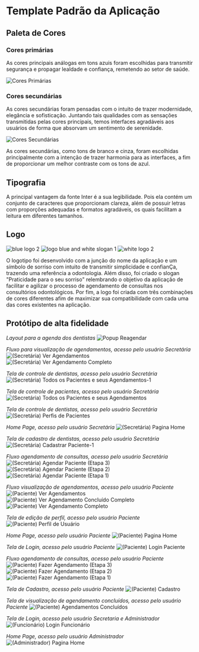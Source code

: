 # Template Padrão da Aplicação

## Paleta de Cores

### Cores primárias

As cores principais análogas em tons azuis foram escolhidas para transmitir segurança e propagar lealdade e confiança, remetendo ao setor de saúde.

![Cores Primárias](https://github.com/ICEI-PUC-Minas-PMV-ADS/pmv-ads-2024-1-e2-proj-int-t5-odontoschedule/assets/57874746/395192c5-e0c1-4fc6-8eb5-86a49eb32ac5)

### Cores secundárias

As cores secundárias foram pensadas com o intuito de trazer modernidade, elegância e sofisticação. Juntando tais qualidades com as sensações transmitidas pelas cores principais, temos interfaces agradáveis aos usuários de forma que absorvam um sentimento de serenidade.

![Cores Secundárias](https://github.com/ICEI-PUC-Minas-PMV-ADS/pmv-ads-2024-1-e2-proj-int-t5-odontoschedule/assets/57874746/d671e340-49d6-4454-a20a-8ff4acb4f69c)

As cores secundárias, como tons de branco e cinza, foram escolhidas principalmente com a intenção de trazer harmonia para as interfaces, a fim de proporcionar um melhor contraste com os tons de azul.

## Tipografia

A principal vantagem da fonte Inter é a sua legibilidade. Pois ela contém um conjunto de caracteres que proporcionam clareza, além de possuir letras com proporções adequadas e formatos agradáveis, os quais facilitam a leitura em diferentes tamanhos.

## Logo


![blue logo 2](https://github.com/ICEI-PUC-Minas-PMV-ADS/pmv-ads-2024-1-e2-proj-int-t5-odontoschedule/assets/57874746/25da0739-57f8-4464-897a-6e52ec0da0cd)
![logo blue and white slogan 1](https://github.com/ICEI-PUC-Minas-PMV-ADS/pmv-ads-2024-1-e2-proj-int-t5-odontoschedule/assets/57874746/317127bb-494f-4310-a20b-882bfa9d6f6a)
![white logo 2](https://github.com/ICEI-PUC-Minas-PMV-ADS/pmv-ads-2024-1-e2-proj-int-t5-odontoschedule/assets/57874746/4fcc93f9-2afb-4121-81af-a5f3b2093d7f)

O logotipo foi desenvolvido com a junção do nome da aplicação e um símbolo de sorriso com intuito de transmitir simplicidade e confianÇa, trazendo uma referência a odontologia. Além disso,  foi criado o slogan "Praticidade para o seu sorriso" relembrando o objetivo da aplicação de facilitar e agilizar o processo de agendamento de consultas nos consultórios odontológicos.
Por fim, a logo foi criada com três combinações de cores diferentes afim de maximizar sua compatibilidade com cada uma das cores existentes na aplicação.

## Protótipo de alta fidelidade

*Layout para a agenda dos dentistas*
![Popup Reagendar](https://github.com/ICEI-PUC-Minas-PMV-ADS/pmv-ads-2024-1-e2-proj-int-t5-odontoschedule/assets/57874746/f1d2307a-070a-4f37-be44-f4fb75ed26ae)

*Fluxo para visualização de agendamentos, acesso pelo usuário Secretária*
![(Secretária) Ver Agendamentos](https://github.com/ICEI-PUC-Minas-PMV-ADS/pmv-ads-2024-1-e2-proj-int-t5-odontoschedule/assets/57874746/7d86bdba-18a7-4c2d-8579-ce180d319d17)
![(Secretária) Ver Agendamento Completo](https://github.com/ICEI-PUC-Minas-PMV-ADS/pmv-ads-2024-1-e2-proj-int-t5-odontoschedule/assets/57874746/c9a1d544-a3ff-443b-94b0-d38010d0201f)

*Tela de controle de dentistas, acesso pelo usuário Secretária*
![(Secretária) Todos os Pacientes e seus Agendamentos-1](https://github.com/ICEI-PUC-Minas-PMV-ADS/pmv-ads-2024-1-e2-proj-int-t5-odontoschedule/assets/57874746/5140895c-9f79-41c2-8f73-fbe7202b0d5b)

*Tela de controle de pacientes, acesso pelo usuário Secretária*
![(Secretária) Todos os Pacientes e seus Agendamentos](https://github.com/ICEI-PUC-Minas-PMV-ADS/pmv-ads-2024-1-e2-proj-int-t5-odontoschedule/assets/57874746/62479ab1-3c57-4ad9-9848-3ae94ce9c036)

*Tela de controle de dentistas, acesso pelo usuário Secretária*
![(Secretária) Perfis de Pacientes](https://github.com/ICEI-PUC-Minas-PMV-ADS/pmv-ads-2024-1-e2-proj-int-t5-odontoschedule/assets/57874746/812c4e74-8555-43a1-8ad1-28c084e6e75b)

*Home Page, acesso pelo usuário Secretária*
![(Secretária) Pagina Home](https://github.com/ICEI-PUC-Minas-PMV-ADS/pmv-ads-2024-1-e2-proj-int-t5-odontoschedule/assets/57874746/3f6a80ba-ff03-4d79-894f-0dabbefb1449)

*Tela de cadastro de dentistas, acesso pelo usuário Secretária*
![(Secretária) Cadastrar Paciente-1](https://github.com/ICEI-PUC-Minas-PMV-ADS/pmv-ads-2024-1-e2-proj-int-t5-odontoschedule/assets/57874746/a2374ef7-8f1d-49db-a3dd-316dd08b196c)

*Fluxo agendamento de consultas, acesso pelo usuário Secretária*
![(Secretária) Agendar Paciente (Etapa 3)](https://github.com/ICEI-PUC-Minas-PMV-ADS/pmv-ads-2024-1-e2-proj-int-t5-odontoschedule/assets/57874746/be8fe64c-edfe-4327-9795-73e02ed09a89)
![(Secretária) Agendar Paciente (Etapa 2)](https://github.com/ICEI-PUC-Minas-PMV-ADS/pmv-ads-2024-1-e2-proj-int-t5-odontoschedule/assets/57874746/c1915641-e6ce-49b4-8409-289094fb8bb1)
![(Secretária) Agendar Paciente (Etapa 1)](https://github.com/ICEI-PUC-Minas-PMV-ADS/pmv-ads-2024-1-e2-proj-int-t5-odontoschedule/assets/57874746/10332ede-0870-4d4d-87c5-78341b63e9b8)

*Fluxo visualização de agendamentos, acesso pelo usuário Paciente*
![(Paciente) Ver Agendamentos](https://github.com/ICEI-PUC-Minas-PMV-ADS/pmv-ads-2024-1-e2-proj-int-t5-odontoschedule/assets/57874746/dc4b156d-0b5a-48df-a418-1cb27a5c2269)
![(Paciente) Ver Agendamento Concluído Completo](https://github.com/ICEI-PUC-Minas-PMV-ADS/pmv-ads-2024-1-e2-proj-int-t5-odontoschedule/assets/57874746/2951dac8-e203-4804-846a-dfe6e11a7879)
![(Paciente) Ver Agendamento Completo](https://github.com/ICEI-PUC-Minas-PMV-ADS/pmv-ads-2024-1-e2-proj-int-t5-odontoschedule/assets/57874746/3b4c2503-5252-4146-a0ba-af7f20016592)

*Tela de edição de perfil, acesso pelo usuário Paciente*
![(Paciente) Perfil de Usuário](https://github.com/ICEI-PUC-Minas-PMV-ADS/pmv-ads-2024-1-e2-proj-int-t5-odontoschedule/assets/57874746/acf790de-40c3-4163-a237-a7e6b13f1270)

*Home Page, acesso pelo usuário Paciente*
![(Paciente) Pagina Home](https://github.com/ICEI-PUC-Minas-PMV-ADS/pmv-ads-2024-1-e2-proj-int-t5-odontoschedule/assets/57874746/5e34165c-3615-4052-9c57-7fbbdf49c926)

*Tela de Login, acesso pelo usuário Paciente*
![(Paciente) Login Paciente](https://github.com/ICEI-PUC-Minas-PMV-ADS/pmv-ads-2024-1-e2-proj-int-t5-odontoschedule/assets/57874746/c20fc984-ca7f-4dde-823f-4d99263af790)

*Fluxo agendamento de consultas, acesso pelo usuário Paciente*
![(Paciente) Fazer Agendamento (Etapa 3)](https://github.com/ICEI-PUC-Minas-PMV-ADS/pmv-ads-2024-1-e2-proj-int-t5-odontoschedule/assets/57874746/d501c699-4919-4713-ad83-114f8057267e)
![(Paciente) Fazer Agendamento (Etapa 2)](https://github.com/ICEI-PUC-Minas-PMV-ADS/pmv-ads-2024-1-e2-proj-int-t5-odontoschedule/assets/57874746/71cb37c0-8eee-4ef5-8a4f-67329f14a74f)
![(Paciente) Fazer Agendamento (Etapa 1)](https://github.com/ICEI-PUC-Minas-PMV-ADS/pmv-ads-2024-1-e2-proj-int-t5-odontoschedule/assets/57874746/f97e2736-d70f-4735-bed3-2cfd1b84d1c4)

*Tela de Cadastro, acesso pelo usuário Paciente*
![(Paciente) Cadastro](https://github.com/ICEI-PUC-Minas-PMV-ADS/pmv-ads-2024-1-e2-proj-int-t5-odontoschedule/assets/57874746/30e19b64-611c-430f-be95-e08c263123d1)

*Tela de visualização de agendamento concluídos, acesso pelo usuário Paciente*
![(Paciente) Agendamentos Concluídos](https://github.com/ICEI-PUC-Minas-PMV-ADS/pmv-ads-2024-1-e2-proj-int-t5-odontoschedule/assets/57874746/4512315c-0332-4023-95d3-42dcc444b577)

*Tela de Login, acesso pelo usuário Secretaria e Administrador*
![(Funcionário) Login Funcionário](https://github.com/ICEI-PUC-Minas-PMV-ADS/pmv-ads-2024-1-e2-proj-int-t5-odontoschedule/assets/57874746/889e94e5-55e8-4cb6-8d39-d801f048c7f8)

*Home Page, acesso pelo usuário Administrador*
![(Administrador) Pagina Home](https://github.com/ICEI-PUC-Minas-PMV-ADS/pmv-ads-2024-1-e2-proj-int-t5-odontoschedule/assets/57874746/37e8a764-9b91-40be-977a-6f7cd34e9bb0)
